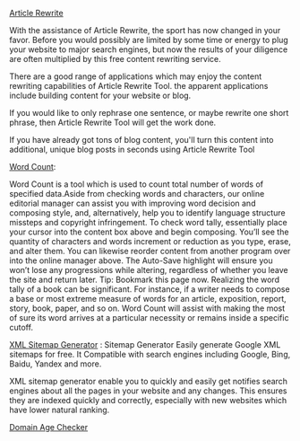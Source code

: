 
<a href="http://plagiarismchecks.com/article-rewrite">Article Rewrite</a>

With the assistance of Article Rewrite, the sport has now changed in your favor. Before you would possibly are limited by some time or energy to plug your website to major search engines, but now the results of your diligence are often multiplied by this free content rewriting service.

There are a good range of applications which may enjoy the content rewriting capabilities of Article Rewrite Tool. the apparent applications include building content for your website or blog.

If you would like to only rephrase one sentence, or maybe rewrite one short phrase, then Article Rewrite Tool will get the work done.

If you have already got tons of blog content, you'll turn this content into additional, unique blog posts in seconds using Article Rewrite Tool


<a href="http://plagiarismchecks.com/word-count">Word Count</a>:

Word Count is a tool which is used to count total number of words of specified data.Aside from checking words and characters, our online editorial manager can assist you with improving word decision and composing style, and, alternatively, help you to identify language structure missteps and copyright infringement.
To check word tally, essentially place your cursor into the content box above and begin composing. You’ll see the quantity of characters and words increment or reduction as you type, erase, and alter them. You can likewise reorder content from another program over into the online manager above.
The Auto-Save highlight will ensure you won’t lose any progressions while altering, regardless of whether you leave the site and return later. Tip: Bookmark this page now.
Realizing the word tally of a book can be significant. For instance, if a writer needs to compose a base or most extreme measure of words for an article, exposition, report, story, book, paper, and so on. Word Count will assist with making the most of sure its word arrives at a particular necessity or remains inside a specific cutoff.

<a href="http://plagiarismchecks.com/xml-sitemap-generator">XML Sitemap Generator</a> :
Sitemap Generator Easily generate Google XML sitemaps for free. It Compatible with search engines including Google, Bing, Baidu, Yandex and more.

XML sitemap generator  enable you to quickly and easily get notifies search engines about all the pages in your website and any changes. This ensures they are indexed quickly and correctly, especially with new websites which have lower natural ranking.

<a href="http://plagiarismchecks.com/domain-age-checker">Domain Age Checker</a>
